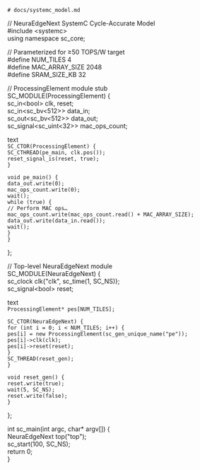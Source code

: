   
`# docs/systemc_model.md`

// NeuraEdgeNext SystemC Cycle-Accurate Model  
 \#include \<systemc\>  
 using namespace sc\_core;

// Parameterized for ≥50 TOPS/W target  
 \#define NUM\_TILES 4  
 \#define MAC\_ARRAY\_SIZE 2048  
 \#define SRAM\_SIZE\_KB 32

// ProcessingElement module stub  
 SC\_MODULE(ProcessingElement) {  
 sc\_in\<bool\> clk, reset;  
 sc\_in\<sc\_bv\<512\>\> data\_in;  
 sc\_out\<sc\_bv\<512\>\> data\_out;  
 sc\_signal\<sc\_uint\<32\>\> mac\_ops\_count;

text  
`SC_CTOR(ProcessingElement) {`  
    `SC_CTHREAD(pe_main, clk.pos());`  
    `reset_signal_is(reset, true);`  
`}`

`void pe_main() {`  
    `data_out.write(0);`  
    `mac_ops_count.write(0);`  
    `wait();`  
    `while (true) {`  
        `// Perform MAC ops…`  
        `mac_ops_count.write(mac_ops_count.read() + MAC_ARRAY_SIZE);`  
        `data_out.write(data_in.read());`  
        `wait();`  
    `}`  
`}`

};

// Top-level NeuraEdgeNext module  
 SC\_MODULE(NeuraEdgeNext) {  
 sc\_clock clk{"clk", sc\_time(1, SC\_NS)};  
 sc\_signal\<bool\> reset;

text  
`ProcessingElement* pes[NUM_TILES];`

`SC_CTOR(NeuraEdgeNext) {`  
    `for (int i = 0; i < NUM_TILES; i++) {`  
        `pes[i] = new ProcessingElement(sc_gen_unique_name("pe"));`  
        `pes[i]->clk(clk);`  
        `pes[i]->reset(reset);`  
    `}`  
    `SC_THREAD(reset_gen);`  
`}`

`void reset_gen() {`  
    `reset.write(true);`  
    `wait(5, SC_NS);`  
    `reset.write(false);`  
`}`

};

int sc\_main(int argc, char\* argv\[\]) {  
 NeuraEdgeNext top("top");  
 sc\_start(100, SC\_NS);  
 return 0;  
 }

